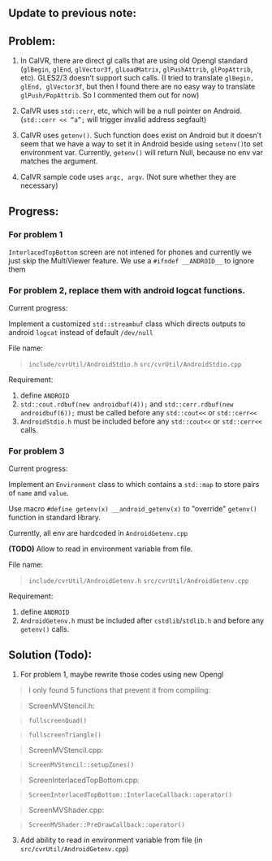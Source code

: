 ## Update to previous note: 
## Problem:
1. In CalVR, there are direct gl calls that are using old Opengl standard (`glBegin`, `glEnd`, `glVector3f`, `glLoadMatrix`, `glPushAttrib`, `glPopAttrib`, etc). 
GLES2/3 doesn’t support such calls. (I tried to translate `glBegin, glEnd, glVector3f`, but then I found there are no easy way to translate `glPush/PopAttrib`. So I commented them out for now)

2.  CalVR uses `std::cerr`, etc, which will be a null pointer on Android. (`std::cerr << “a”;` will trigger invalid address segfault)

3.  CalVR uses `getenv()`. Such function does exist on Android but it doesn’t seem that we have a way to set it in Android beside using `setenv()`to set environment var. Currently, `getenv()` will return Null, because no env var matches the argument.

4. CalVR sample code uses `argc, argv`. (Not sure whether they are necessary)




## Progress:
### For problem 1
`InterlacedTopBottom` screen are not intened for phones and currently we just skip the MultiViewer feature.
We use a `#ifndef __ANDROID__` to ignore them

### For problem 2, replace them with android logcat functions.

Current progress:

Implement a customized `std::streambuf` class which directs outputs to android `logcat` instead of default `/dev/null`

File name:
> `include/cvrUtil/AndroidStdio.h`
`src/cvrUtil/AndroidStdio.cpp`

Requirement:
1. define `ANDROID`
2. `std::cout.rdbuf(new androidbuf(4));` and 
`std::cerr.rdbuf(new androidbuf(6));` 
must be called before any `std::cout<<` or `std::cerr<<`
3. `AndroidStdio.h` must be included before any `std::cout<<` or `std::cerr<<` calls.

### For problem 3 

Current progress:

Implement an `Environment` class to which contains a `std::map` to store pairs of `name` and `value`.

Use macro `#define getenv(x) __android_getenv(x)` to "override" `getenv()` function in standard library.

Currently, all env are hardcoded in `AndroidGetenv.cpp`

**(TODO)** Allow to read in environment variable from file.

File name:
> `include/cvrUtil/AndroidGetenv.h`
`src/cvrUtil/AndroidGetenv.cpp`

Requirement:
1. define `ANDROID`
2. `AndroidGetenv.h` must be included after `cstdlib`/`stdlib.h` and before any `getenv()` calls.

## Solution (Todo):

1. For problem 1, maybe rewrite those codes using new Opengl
>I only found 5 functions that prevent it from compiling:

>ScreenMVStencil.h:

> `fullscreenQuad()`

> `fullscreenTriangle()`

> ScreenMVStencil.cpp: 

> `ScreenMVStencil::setupZones()`

> ScreenInterlacedTopBottom.cpp:

> `ScreenInterlacedTopBottom::InterlaceCallback::operator()`

> ScreenMVShader.cpp: 

> `ScreenMVShader::PreDrawCallback::operator()`

3. Add ability to read in environment variable from file (in `src/cvrUtil/AndroidGetenv.cpp`)
